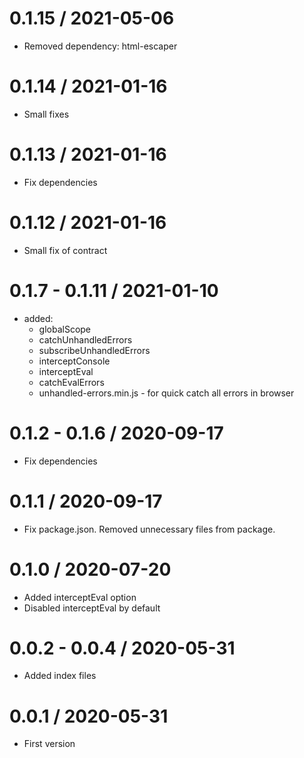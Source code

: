 0.1.15 / 2021-05-06
===================

* Removed dependency: html-escaper

0.1.14 / 2021-01-16
===================

* Small fixes

0.1.13 / 2021-01-16
===================

* Fix dependencies

0.1.12 / 2021-01-16
===================

* Small fix of contract

0.1.7 - 0.1.11 / 2021-01-10
===================

  * added:
    * globalScope
    * catchUnhandledErrors
    * subscribeUnhandledErrors
    * interceptConsole
    * interceptEval
    * catchEvalErrors
    * unhandled-errors.min.js - for quick catch all errors in browser
  
0.1.2 - 0.1.6 / 2020-09-17
===================

  * Fix dependencies
  
0.1.1 / 2020-09-17
===================

  * Fix package.json. Removed unnecessary files from package.
  
0.1.0 / 2020-07-20
===================

  * Added interceptEval option
  * Disabled interceptEval by default 

0.0.2 - 0.0.4 / 2020-05-31
===================

  * Added index files

0.0.1 / 2020-05-31
===================

  * First version
